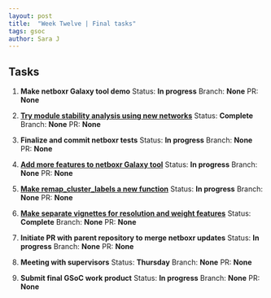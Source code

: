 ```yaml
---
layout: post
title:  "Week Twelve | Final tasks"
tags: gsoc
author: Sara J
---
```


## Tasks
        
1. **Make netboxr Galaxy tool demo**
    Status: **In progress**
    Branch: **None**
    PR: **None** 
    
2. **[Try module stability analysis using new networks](https://github.com/mil2041/netboxr/issues/44)**
    Status: **Complete**
    Branch: **None**
    PR: **None** 
    
3. **Finalize and commit netboxr tests**
    Status: **In progress**
    Branch: **None**
    PR: **None** 
    
4. **[Add more features to netboxr Galaxy tool](https://github.com/mil2041/netboxr/issues/39)**
    Status: **In progress**
    Branch: **None**
    PR: **None**
    
5. **[Make remap_cluster_labels a new function](https://github.com/mil2041/netboxr/issues/43)**
    Status: **In progress**
    Branch: **None**
    PR: **None** 
    
6. **[Make separate vignettes for resolution and weight features](https://github.com/mil2041/netboxr/issues/42)**
    Status: **Complete**
    Branch: **None**
    PR: **None** 

7. **Initiate PR with parent repository to merge netboxr updates**
    Status: **In progress**
    Branch: **None**
    PR: **None**   
                    
8. **Meeting with supervisors**
    Status: **Thursday**
    Branch: **None**
    PR: **None** 
    
9. **Submit final GSoC work product**
   Status: **In progress**
   Branch: **None**
   PR: **None**     

